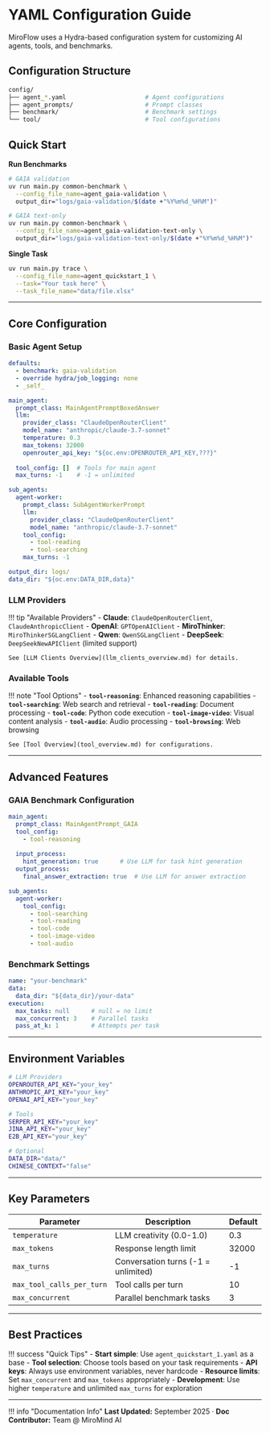 # YAML Configuration Guide

MiroFlow uses a Hydra-based configuration system for customizing AI agents, tools, and benchmarks.

## Configuration Structure

```bash title="Configuration Directory"
config/
├── agent_*.yaml                      # Agent configurations
├── agent_prompts/                    # Prompt classes
├── benchmark/                        # Benchmark settings
└── tool/                             # Tool configurations
```

## Quick Start

**Run Benchmarks**
```bash
# GAIA validation
uv run main.py common-benchmark \
  --config_file_name=agent_gaia-validation \
  output_dir="logs/gaia-validation/$(date +"%Y%m%d_%H%M")"

# GAIA text-only
uv run main.py common-benchmark \
  --config_file_name=agent_gaia-validation-text-only \
  output_dir="logs/gaia-validation-text-only/$(date +"%Y%m%d_%H%M")"
```

**Single Task**
```bash
uv run main.py trace \
  --config_file_name=agent_quickstart_1 \
  --task="Your task here" \
  --task_file_name="data/file.xlsx"
```

---

## Core Configuration

### Basic Agent Setup

```yaml title="Basic Agent Configuration"
defaults:
  - benchmark: gaia-validation
  - override hydra/job_logging: none
  - _self_

main_agent:
  prompt_class: MainAgentPromptBoxedAnswer
  llm:
    provider_class: "ClaudeOpenRouterClient"
    model_name: "anthropic/claude-3.7-sonnet"
    temperature: 0.3
    max_tokens: 32000
    openrouter_api_key: "${oc.env:OPENROUTER_API_KEY,???}"
  
  tool_config: []  # Tools for main agent
  max_turns: -1    # -1 = unlimited

sub_agents:
  agent-worker:
    prompt_class: SubAgentWorkerPrompt
    llm:
      provider_class: "ClaudeOpenRouterClient"
      model_name: "anthropic/claude-3.7-sonnet"
    tool_config:
      - tool-reading
      - tool-searching
    max_turns: -1

output_dir: logs/
data_dir: "${oc.env:DATA_DIR,data}"
```

### LLM Providers

!!! tip "Available Providers"
    - **Claude**: `ClaudeOpenRouterClient`, `ClaudeAnthropicClient`
    - **OpenAI**: `GPTOpenAIClient`
    - **MiroThinker**: `MiroThinkerSGLangClient`
    - **Qwen**: `QwenSGLangClient`
    - **DeepSeek**: `DeepSeekNewAPIClient` (limited support)

    See [LLM Clients Overview](llm_clients_overview.md) for details.

### Available Tools

!!! note "Tool Options"
    - **`tool-reasoning`**: Enhanced reasoning capabilities
    - **`tool-searching`**: Web search and retrieval
    - **`tool-reading`**: Document processing
    - **`tool-code`**: Python code execution
    - **`tool-image-video`**: Visual content analysis
    - **`tool-audio`**: Audio processing
    - **`tool-browsing`**: Web browsing

    See [Tool Overview](tool_overview.md) for configurations.

---

## Advanced Features

### GAIA Benchmark Configuration

```yaml title="GAIA-Optimized Setup"
main_agent:
  prompt_class: MainAgentPrompt_GAIA
  tool_config:
    - tool-reasoning
  
  input_process:
    hint_generation: true      # Use LLM for task hint generation
  output_process:
    final_answer_extraction: true  # Use LLM for answer extraction

sub_agents:
  agent-worker:
    tool_config:
      - tool-searching
      - tool-reading
      - tool-code
      - tool-image-video
      - tool-audio
```

### Benchmark Settings

```yaml title="Benchmark Configuration"
name: "your-benchmark"
data:
  data_dir: "${data_dir}/your-data"
execution:
  max_tasks: null      # null = no limit
  max_concurrent: 3    # Parallel tasks
  pass_at_k: 1         # Attempts per task
```

---

## Environment Variables

```bash title="Required .env Configuration"
# LLM Providers
OPENROUTER_API_KEY="your_key"
ANTHROPIC_API_KEY="your_key"
OPENAI_API_KEY="your_key"

# Tools
SERPER_API_KEY="your_key"
JINA_API_KEY="your_key"
E2B_API_KEY="your_key"

# Optional
DATA_DIR="data/"
CHINESE_CONTEXT="false"
```

---

## Key Parameters

| Parameter | Description | Default |
|-----------|-------------|---------|
| `temperature` | LLM creativity (0.0-1.0) | 0.3 |
| `max_tokens` | Response length limit | 32000 |
| `max_turns` | Conversation turns (-1 = unlimited) | -1 |
| `max_tool_calls_per_turn` | Tool calls per turn | 10 |
| `max_concurrent` | Parallel benchmark tasks | 3 |

---

## Best Practices

!!! success "Quick Tips"
    - **Start simple**: Use `agent_quickstart_1.yaml` as a base
    - **Tool selection**: Choose tools based on your task requirements
    - **API keys**: Always use environment variables, never hardcode
    - **Resource limits**: Set `max_concurrent` and `max_tokens` appropriately
    - **Development**: Use higher `temperature` and unlimited `max_turns` for exploration

---

!!! info "Documentation Info"
    **Last Updated:** September 2025 · **Doc Contributor:** Team @ MiroMind AI